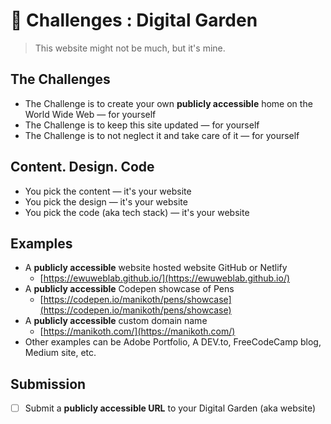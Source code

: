 # 💯 Challenges : Digital Garden

> This website might not be much, but it's mine.

## The Challenges

* The Challenge is to create your own **publicly accessible** home on the World Wide Web — for yourself
* The Challenge is to keep this site updated  — for yourself
* The Challenge is to not neglect it and take care of it  — for yourself

## Content. Design. Code

* You pick the content  — it's your website
* You pick the design  — it's your website
* You pick the code (aka tech stack)  — it's your website

## Examples&#x20;

* A **publicly accessible** website hosted website GitHub or Netlify
  * [https://ewuweblab.github.io/](https://ewuweblab.github.io/)
* A **publicly accessible** Codepen showcase of Pens
  * [https://codepen.io/manikoth/pens/showcase](https://codepen.io/manikoth/pens/showcase)
* A **publicly accessible** custom domain name
  * [https://manikoth.com/](https://manikoth.com/)
* Other examples can be Adobe Portfolio, A DEV.to, FreeCodeCamp blog, Medium site, etc.&#x20;

## Submission

* [ ] Submit a **publicly accessible URL** to your Digital Garden (aka website)

